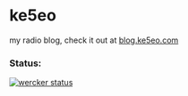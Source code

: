 # ke5eo
my radio blog, check it out at [blog.ke5eo.com](http://blog.ke5eo.com)

### Status:
[![wercker status](https://app.wercker.com/status/421037dfa49a39bf1179eede945389e4/m/master "wercker status")](https://app.wercker.com/project/byKey/421037dfa49a39bf1179eede945389e4)
